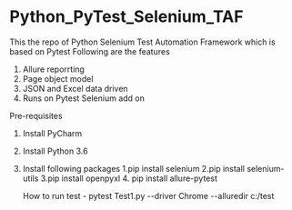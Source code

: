 # Python_PyTest_Selenium_TAF
This the repo of Python Selenium Test Automation Framework which is based on Pytest 
Following are the features 
1. Allure reporrting 
2. Page object model
3. JSON and Excel data driven 
4. Runs on Pytest Selenium add on

Pre-requisites 
1. Install PyCharm 
2. Install Python 3.6
3. Install following packages 
   1.pip install selenium
   2.pip install selenium-utils
   3.pip install openpyxl
   4. pip install allure-pytest
   
   How to run test - pytest Test1.py --driver Chrome --alluredir c:/test
